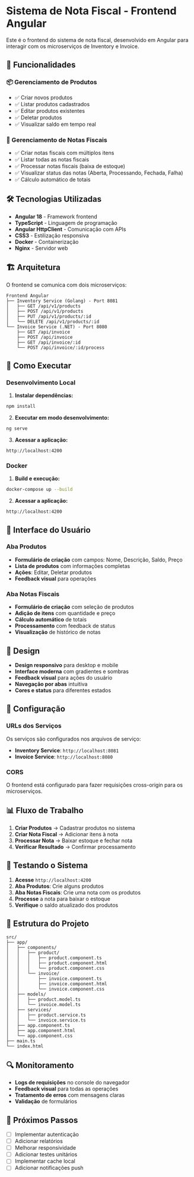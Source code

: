 # Sistema de Nota Fiscal - Frontend Angular

Este é o frontend do sistema de nota fiscal, desenvolvido em Angular para interagir com os microserviços de Inventory e Invoice.

## 🚀 Funcionalidades

### 📦 Gerenciamento de Produtos
- ✅ Criar novos produtos
- ✅ Listar produtos cadastrados
- ✅ Editar produtos existentes
- ✅ Deletar produtos
- ✅ Visualizar saldo em tempo real

### 📄 Gerenciamento de Notas Fiscais
- ✅ Criar notas fiscais com múltiplos itens
- ✅ Listar todas as notas fiscais
- ✅ Processar notas fiscais (baixa de estoque)
- ✅ Visualizar status das notas (Aberta, Processando, Fechada, Falha)
- ✅ Cálculo automático de totais

## 🛠️ Tecnologias Utilizadas

- **Angular 18** - Framework frontend
- **TypeScript** - Linguagem de programação
- **Angular HttpClient** - Comunicação com APIs
- **CSS3** - Estilização responsiva
- **Docker** - Containerização
- **Nginx** - Servidor web

## 🏗️ Arquitetura

O frontend se comunica com dois microserviços:

```
Frontend Angular
├── Inventory Service (Golang) - Port 8081
│   ├── GET /api/v1/products
│   ├── POST /api/v1/products
│   ├── PUT /api/v1/products/:id
│   └── DELETE /api/v1/products/:id
└── Invoice Service (.NET) - Port 8080
    ├── GET /api/invoice
    ├── POST /api/invoice
    ├── GET /api/invoice/:id
    └── POST /api/invoice/:id/process
```

## 🚀 Como Executar

### Desenvolvimento Local

1. **Instalar dependências:**
```bash
npm install
```

2. **Executar em modo desenvolvimento:**
```bash
ng serve
```

3. **Acessar a aplicação:**
```
http://localhost:4200
```

### Docker

1. **Build e execução:**
```bash
docker-compose up --build
```

2. **Acessar a aplicação:**
```
http://localhost:4200
```

## 📱 Interface do Usuário

### Aba Produtos
- **Formulário de criação** com campos: Nome, Descrição, Saldo, Preço
- **Lista de produtos** com informações completas
- **Ações**: Editar, Deletar produtos
- **Feedback visual** para operações

### Aba Notas Fiscais
- **Formulário de criação** com seleção de produtos
- **Adição de itens** com quantidade e preço
- **Cálculo automático** de totais
- **Processamento** com feedback de status
- **Visualização** de histórico de notas

## 🎨 Design

- **Design responsivo** para desktop e mobile
- **Interface moderna** com gradientes e sombras
- **Feedback visual** para ações do usuário
- **Navegação por abas** intuitiva
- **Cores e status** para diferentes estados

## 🔧 Configuração

### URLs dos Serviços

Os serviços são configurados nos arquivos de serviço:

- **Inventory Service**: `http://localhost:8081`
- **Invoice Service**: `http://localhost:8080`

### CORS

O frontend está configurado para fazer requisições cross-origin para os microserviços.

## 📊 Fluxo de Trabalho

1. **Criar Produtos** → Cadastrar produtos no sistema
2. **Criar Nota Fiscal** → Adicionar itens à nota
3. **Processar Nota** → Baixar estoque e fechar nota
4. **Verificar Resultado** → Confirmar processamento

## 🧪 Testando o Sistema

1. **Acesse** `http://localhost:4200`
2. **Aba Produtos**: Crie alguns produtos
3. **Aba Notas Fiscais**: Crie uma nota com os produtos
4. **Processe** a nota para baixar o estoque
5. **Verifique** o saldo atualizado dos produtos

## 📝 Estrutura do Projeto

```
src/
├── app/
│   ├── components/
│   │   ├── product/
│   │   │   ├── product.component.ts
│   │   │   ├── product.component.html
│   │   │   └── product.component.css
│   │   └── invoice/
│   │       ├── invoice.component.ts
│   │       ├── invoice.component.html
│   │       └── invoice.component.css
│   ├── models/
│   │   ├── product.model.ts
│   │   └── invoice.model.ts
│   ├── services/
│   │   ├── product.service.ts
│   │   └── invoice.service.ts
│   ├── app.component.ts
│   ├── app.component.html
│   └── app.component.css
├── main.ts
└── index.html
```

## 🔍 Monitoramento

- **Logs de requisições** no console do navegador
- **Feedback visual** para todas as operações
- **Tratamento de erros** com mensagens claras
- **Validação** de formulários

## 🚀 Próximos Passos

- [ ] Implementar autenticação
- [ ] Adicionar relatórios
- [ ] Melhorar responsividade
- [ ] Adicionar testes unitários
- [ ] Implementar cache local
- [ ] Adicionar notificações push